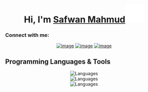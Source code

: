 <p align="center"><img src=""></p>

<h1 align="center">Hi, I'm <a href="http://github.com/Safwanonthego">Safwan Mahmud<a><img src="https://github.com/Kathryn-Jie/Kathryn-Jie/blob/main/wave.gif" width="60px"/></h1>


<!--
**Safwanonthego/Safwanonthego** is a ✨ _special_ ✨ repository because its `README.md` (this file) appears on your GitHub profile.

Here are some ideas to get you started:

- 🔭 I’m currently working on ...
- 🌱 I’m currently learning ...
- 👯 I’m looking to collaborate on ...
- 🤔 I’m looking for help with ...
- 💬 Ask me about ...
- 📫 How to reach me: ...
- 😄 Pronouns: ...
- ⚡ Fun fact: ...
-->

### Connect with me:


<div align="center">

[![image](https://img.shields.io/badge/LinkedIn-0077B5?style=for-the-badge&logo=linkedin&logoColor=white)](http://www.linkedin.com/in/safwan-mahmud)
[![image](https://img.shields.io/badge/Facebook-1877F2?style=for-the-badge&logo=facebook&logoColor=white)](http://www.facebook.com/safwan.mahmud.754)
[![image](https://img.shields.io/badge/Gmail-D14836?style=for-the-badge&logo=gmail&logoColor=white)](mailto:safwan.proffx@gmail.com)

</div>

## Programming Languages & Tools


<div align="center">

![Languages](https://skillicons.dev/icons?i=c,js,python,html,css)</br>
![Languages](https://skillicons.dev/icons?i=git,github,bash,powershell)</br>
![Languages](https://skillicons.dev/icons?i=figma,obsidian)</br>

</div>


